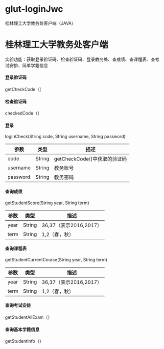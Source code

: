 # glut-loginJwc
桂林理工大学教务处客户端（JAVA）
# 桂林理工大学教务处客户端

实验功能：获取登录验证码、检查验证码、登录教务处、查成绩、查课程表、查考试安排、简单学籍信息

#### 登录验证码

getCheckCode（）

#### 检查验证码

checkedCode（）

#### 登录

loginCheck(String code, String username, String password)

| 参数     | 类型   | 描述                         |
| -------- | ------ | ---------------------------- |
| code     | String | getCheckCode()中获取的验证码 |
| username | String | 教务账号                     |
| password | String | 教务密码                     |



#### 查询成绩

getStudentScore(String year, String term)

| 参数 | 类型   | 描述                   |
| ---- | ------ | ---------------------- |
| year | String | 36,37（表示2016,2017） |
| term | String | 1,2（春，秋）          |



#### 查询课程表

getStudentCurrentCourse(String year, String term)

| 参数 | 类型   | 描述                   |
| ---- | ------ | ---------------------- |
| year | String | 36,37（表示2016,2017） |
| term | String | 1,2（春，秋）          |

#### 查询考试安排

getStudentAllExam（）

#### 查询基本学籍信息

getStudentInfo（）

